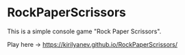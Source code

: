 # RockPaperScrissors
This is a simple console game "Rock Paper Scrissors".

Play here -> https://kirilyanev.github.io/RockPaperScrissors/
